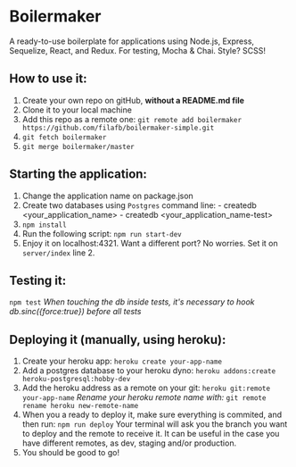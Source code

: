 # Boilermaker

A ready-to-use boilerplate for applications using Node.js, Express, Sequelize, React, and Redux. For testing, Mocha & Chai. Style? SCSS!

## How to use it:
  1. Create your own repo on gitHub, **without a README.md file**
  2. Clone it to your local machine
  3. Add this repo as a remote one:
  `git remote add boilermaker https://github.com/filafb/boilermaker-simple.git`
  4. `git fetch boilermaker`
  5. `git merge boilermaker/master`

## Starting the application:
  1. Change the application name on package.json
  2. Create two databases using `Postgres` command line:
    - createdb <your_application_name>
    - createdb <your_application_name-test>
  3. `npm install`
  4. Run the following script:
  `npm run start-dev`
  5. Enjoy it on localhost:4321. Want a different port? No worries. Set it on `server/index` line 2.

## Testing it:
  `npm test`
  _When touching the db inside tests, it's necessary to hook db.sinc({force:true}) before all tests_

## Deploying it (manually, using heroku):
  1. Create your heroku app:
  `heroku create your-app-name`
  2. Add a postgres database to your heroku dyno:
  `heroku addons:create heroku-postgresql:hobby-dev`
  3. Add the heroku address as a remote on your git:
  `heroku git:remote your-app-name`
  _Rename your heroku remote name with:_
  `git remote rename heroku new-remote-name`
  4. When you a ready to deploy it, make sure everything is commited, and then run:
  `npm run deploy`
  Your terminal will ask you the branch you want to deploy and the remote to receive it. It can be useful in the case you have different remotes, as dev, staging and/or production.
  5. You should be good to go!
